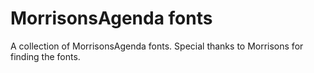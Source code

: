 # MorrisonsAgenda fonts
A collection of MorrisonsAgenda fonts. Special thanks to Morrisons for finding the fonts.
